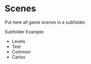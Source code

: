 # Scenes

Put here all game scenes in a subfolder.

Subfolder Example:

- Levels
- Test
- Common
- Carlos